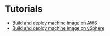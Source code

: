 # Tutorials

- [Build and deploy machine image on AWS](./build-deploy-aws.md)
- [Build and deploy machine image on vSphere](./build-deploy-vsphere.md)
